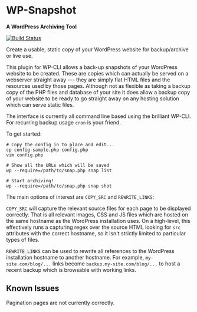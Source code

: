 # WP-Snapshot

**A WordPress Archiving Tool**

[![Build Status](https://travis-ci.org/mfalkus/wp-snapshot.svg?branch=master)](https://travis-ci.org/mfalkus/wp-snapshot)

Create a usable, static copy of your WordPress website for backup/archive or
live use.

This plugin for WP-CLI allows a back-up snapshots of your WordPress website to
be created. These are copies which can actually be served on a webserver
straight away --- they are simply flat HTML files and the resources used by
those pages.  Although not as flexible as taking a backup copy of the PHP files
and database of your site it does allow a backup copy of your website to be
ready to go straight away on any hosting solution which can serve static files.

The interface is currently all command line based using the brilliant WP-CLI.
For recurring backup usage `cron` is your friend.

To get started:

    # Copy the config in to place and edit...
    cp config-sample.php config.php
    vim config.php

    # Show all the URLs which will be saved
    wp --require=/path/to/snap.php snap list

    # Start archiving!
    wp --require=/path/to/snap.php snap shot

The main options of interest are `COPY_SRC` and `REWRITE_LINKS`:

`COPY_SRC` will capture the relevant source files for each page to be displayed
correctly. That is all relevant images, CSS and JS files which are hosted on
the same hostname as the WordPress installation uses. On a high-level, this
effectively runs a capturing regex over the source HTML looking for `src`
attributes with the correct hostname, so it isn't strictly limited to
particular types of files.

`REWRITE_LINKS` can be used to rewrite all references to the WordPress
installation hostname to another hostname. For example, `my-site.com/blog/...`
links become `backup.my-site.com/blog/...` to host a recent backup which is
browsable with working links.


## Known Issues

Pagination pages are not currently correctly.
